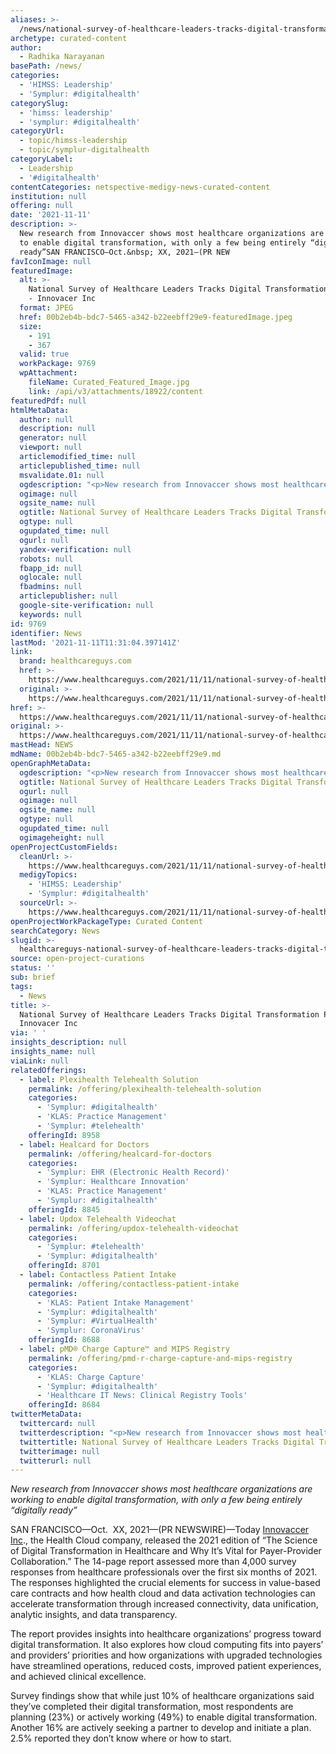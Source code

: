 ```yaml
---
aliases: >-
  /news/national-survey-of-healthcare-leaders-tracks-digital-transformation-progress-innovacer-inc
archetype: curated-content
author:
  - Radhika Narayanan
basePath: /news/
categories:
  - 'HIMSS: Leadership'
  - 'Symplur: #digitalhealth'
categorySlug:
  - 'himss: leadership'
  - 'symplur: #digitalhealth'
categoryUrl:
  - topic/himss-leadership
  - topic/symplur-digitalhealth
categoryLabel:
  - Leadership
  - '#digitalhealth'
contentCategories: netspective-medigy-news-curated-content
institution: null
offering: null
date: '2021-11-11'
description: >-
  New research from Innovaccer shows most healthcare organizations are working
  to enable digital transformation, with only a few being entirely “digitally
  ready”SAN FRANCISCO—Oct.&nbsp; XX, 2021—(PR NEW
favIconImage: null
featuredImage:
  alt: >-
    National Survey of Healthcare Leaders Tracks Digital Transformation Progress
    - Innovacer Inc
  format: JPEG
  href: 00b2eb4b-bdc7-5465-a342-b22eebff29e9-featuredImage.jpeg
  size:
    - 191
    - 367
  valid: true
  workPackage: 9769
  wpAttachment:
    fileName: Curated_Featured_Image.jpg
    link: /api/v3/attachments/18922/content
featuredPdf: null
htmlMetaData:
  author: null
  description: null
  generator: null
  viewport: null
  articlemodified_time: null
  articlepublished_time: null
  msvalidate.01: null
  ogdescription: "<p>New research from Innovaccer shows most healthcare organizations are working to enable digital transformation, with only a few being entirely “digitally ready” SAN FRANCISCO—Oct.\_ XX, 2021—(PR NEWSWIRE)—Today Innovaccer Inc., the Health Cloud company, released the 2021 edition of “The Science of Digital Transformation in Healthcare and Why It’s Vital for Payer-Provider Collaboration.” The 14-page report<br/><br/><a target=\"_blank\" href=https://www.healthcareguys.com/2021/11/11/national-survey-of-healthcare-leaders-tracks-digital-transformation-progress/>Read on healthcareguys.com</a></p>"
  ogimage: null
  ogsite_name: null
  ogtitle: National Survey of Healthcare Leaders Tracks Digital Transformation Progress
  ogtype: null
  ogupdated_time: null
  ogurl: null
  yandex-verification: null
  robots: null
  fbapp_id: null
  oglocale: null
  fbadmins: null
  articlepublisher: null
  google-site-verification: null
  keywords: null
id: 9769
identifier: News
lastMod: '2021-11-11T11:31:04.397141Z'
link:
  brand: healthcareguys.com
  href: >-
    https://www.healthcareguys.com/2021/11/11/national-survey-of-healthcare-leaders-tracks-digital-transformation-progress/
  original: >-
    https://www.healthcareguys.com/2021/11/11/national-survey-of-healthcare-leaders-tracks-digital-transformation-progress/
href: >-
  https://www.healthcareguys.com/2021/11/11/national-survey-of-healthcare-leaders-tracks-digital-transformation-progress/
original: >-
  https://www.healthcareguys.com/2021/11/11/national-survey-of-healthcare-leaders-tracks-digital-transformation-progress/
mastHead: NEWS
mdName: 00b2eb4b-bdc7-5465-a342-b22eebff29e9.md
openGraphMetaData:
  ogdescription: "<p>New research from Innovaccer shows most healthcare organizations are working to enable digital transformation, with only a few being entirely “digitally ready” SAN FRANCISCO—Oct.\_ XX, 2021—(PR NEWSWIRE)—Today Innovaccer Inc., the Health Cloud company, released the 2021 edition of “The Science of Digital Transformation in Healthcare and Why It’s Vital for Payer-Provider Collaboration.” The 14-page report<br/><br/><a target=\"_blank\" href=https://www.healthcareguys.com/2021/11/11/national-survey-of-healthcare-leaders-tracks-digital-transformation-progress/>Read on healthcareguys.com</a></p>"
  ogtitle: National Survey of Healthcare Leaders Tracks Digital Transformation Progress
  ogurl: null
  ogimage: null
  ogsite_name: null
  ogtype: null
  ogupdated_time: null
  ogimageheight: null
openProjectCustomFields:
  cleanUrl: >-
    https://www.healthcareguys.com/2021/11/11/national-survey-of-healthcare-leaders-tracks-digital-transformation-progress/
  medigyTopics:
    - 'HIMSS: Leadership'
    - 'Symplur: #digitalhealth'
  sourceUrl: >-
    https://www.healthcareguys.com/2021/11/11/national-survey-of-healthcare-leaders-tracks-digital-transformation-progress/
openProjectWorkPackageType: Curated Content
searchCategory: News
slugid: >-
  healthcareguys-national-survey-of-healthcare-leaders-tracks-digital-transformation-progress-innovacer-inc
source: open-project-curations
status: ''
sub: brief
tags:
  - News
title: >-
  National Survey of Healthcare Leaders Tracks Digital Transformation Progress -
  Innovacer Inc
via: ' '
insights_description: null
insights_name: null
viaLink: null
relatedOfferings:
  - label: Plexihealth Telehealth Solution
    permalink: /offering/plexihealth-telehealth-solution
    categories:
      - 'Symplur: #digitalhealth'
      - 'KLAS: Practice Management'
      - 'Symplur: #telehealth'
    offeringId: 8958
  - label: Healcard for Doctors
    permalink: /offering/healcard-for-doctors
    categories:
      - 'Symplur: EHR (Electronic Health Record)'
      - 'Symplur: Healthcare Innovation'
      - 'KLAS: Practice Management'
      - 'Symplur: #digitalhealth'
    offeringId: 8845
  - label: Updox Telehealth Videochat
    permalink: /offering/updox-telehealth-videochat
    categories:
      - 'Symplur: #telehealth'
      - 'Symplur: #digitalhealth'
    offeringId: 8701
  - label: Contactless Patient Intake
    permalink: /offering/contactless-patient-intake
    categories:
      - 'KLAS: Patient Intake Management'
      - 'Symplur: #digitalhealth'
      - 'Symplur: #VirtualHealth'
      - 'Symplur: CoronaVirus'
    offeringId: 8688
  - label: pMD® Charge Capture™ and MIPS Registry
    permalink: /offering/pmd-r-charge-capture-and-mips-registry
    categories:
      - 'KLAS: Charge Capture'
      - 'Symplur: #digitalhealth'
      - 'Healthcare IT News: Clinical Registry Tools'
    offeringId: 8684
twitterMetaData:
  twittercard: null
  twitterdescription: "<p>New research from Innovaccer shows most healthcare organizations are working to enable digital transformation, with only a few being entirely “digitally ready” SAN FRANCISCO—Oct.\_ XX, 2021—(PR NEWSWIRE)—Today Innovaccer Inc., the Health Cloud company, released the 2021 edition of “The Science of Digital Transformation in Healthcare and Why It’s Vital for Payer-Provider Collaboration.” The 14-page report<br/><br/><a target=\"_blank\" href=https://www.healthcareguys.com/2021/11/11/national-survey-of-healthcare-leaders-tracks-digital-transformation-progress/>Read on healthcareguys.com</a></p>"
  twittertitle: National Survey of Healthcare Leaders Tracks Digital Transformation Progress
  twitterimage: null
  twitterurl: null
---
```

<p><i>New research from Innovaccer shows most healthcare organizations are working to enable digital transformation, with only a few being entirely “digitally ready”</i></p><p>SAN FRANCISCO—Oct.&nbsp; XX, 2021—(PR NEWSWIRE)—Today <a href="https://innovaccer.com/">Innovaccer Inc</a>., the Health Cloud company, released the 2021 edition of “The Science of Digital Transformation in Healthcare and Why It’s Vital for Payer-Provider Collaboration.” The 14-page report assessed more than 4,000 survey responses from healthcare professionals over the first six months of 2021. The responses highlighted the crucial elements for success in value-based care contracts and how health cloud and data activation technologies can accelerate transformation through increased connectivity, data unification, analytic insights, and data transparency.</p><p>The report provides insights into healthcare organizations’ progress toward digital transformation. It also explores how cloud computing fits into payers’ and providers’ priorities and how organizations with upgraded technologies have streamlined operations, reduced costs, improved patient experiences, and achieved clinical excellence.</p><p>Survey findings show that while just 10% of healthcare organizations said they’ve completed their digital transformation, most respondents are planning (23%) or actively working (49%) to enable digital transformation. Another 16% are actively seeking a partner to develop and initiate a plan. 2.5% reported they don’t know where or how to start.</p><p>&nbsp;</p>